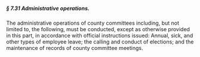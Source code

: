 ##### § 7.31 Administrative operations. #####

The administrative operations of county committees including, but not limited to, the following, must be conducted, except as otherwise provided in this part, in accordance with official instructions issued: Annual, sick, and other types of employee leave; the calling and conduct of elections; and the maintenance of records of county committee meetings.